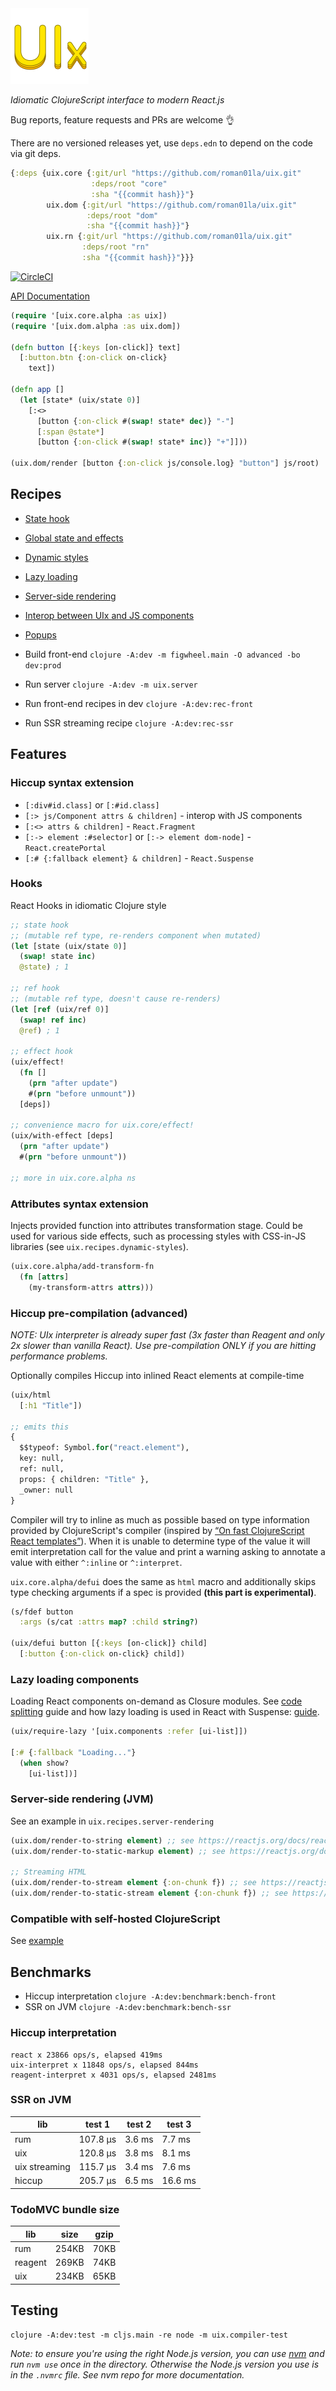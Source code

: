 <img src="logo.png" width="125" />

_Idiomatic ClojureScript interface to modern React.js_

Bug reports, feature requests and PRs are welcome 👌

There are no versioned releases yet, use `deps.edn` to depend on the code via git deps.

```clj
{:deps {uix.core {:git/url "https://github.com/roman01la/uix.git"
                  :deps/root "core"
                  :sha "{{commit hash}}"}
        uix.dom {:git/url "https://github.com/roman01la/uix.git"
                 :deps/root "dom"
                 :sha "{{commit hash}}"}
        uix.rn {:git/url "https://github.com/roman01la/uix.git"
                :deps/root "rn"
                :sha "{{commit hash}}"}}}
```

[![CircleCI](https://circleci.com/gh/roman01la/uix.svg?style=svg)](https://circleci.com/gh/roman01la/uix)

[API Documentation](https://roman01la.github.io/uix/)

```clj
(require '[uix.core.alpha :as uix])
(require '[uix.dom.alpha :as uix.dom])

(defn button [{:keys [on-click]} text]
  [:button.btn {:on-click on-click}
    text])

(defn app []
  (let [state* (uix/state 0)]
    [:<>
      [button {:on-click #(swap! state* dec)} "-"]
      [:span @state*]
      [button {:on-click #(swap! state* inc)} "+"]]))

(uix.dom/render [button {:on-click js/console.log} "button"] js/root)
```

## Recipes

- [State hook](https://github.com/roman01la/uix/blob/master/core/dev/uix/recipes/state_hook.cljc)
- [Global state and effects](https://github.com/roman01la/uix/blob/master/core/dev/uix/recipes/global_state.cljc)
- [Dynamic styles](https://github.com/roman01la/uix/blob/master/core/dev/uix/recipes/dynamic_styles.cljc)
- [Lazy loading](https://github.com/roman01la/uix/blob/master/core/dev/uix/recipes/lazy_loading.cljc)
- [Server-side rendering](https://github.com/roman01la/uix/blob/master/core/dev/uix/recipes/server_rendering.clj)
- [Interop between UIx and JS components](https://github.com/roman01la/uix/blob/master/core/dev/uix/recipes/interop.cljc)
- [Popups](https://github.com/roman01la/uix/blob/master/core/dev/uix/recipes/popup.cljc)

- Build front-end `clojure -A:dev -m figwheel.main -O advanced -bo dev:prod`
- Run server `clojure -A:dev -m uix.server`
- Run front-end recipes in dev `clojure -A:dev:rec-front`
- Run SSR streaming recipe `clojure -A:dev:rec-ssr`

## Features

### Hiccup syntax extension

- `[:div#id.class]` or `[:#id.class]`
- `[:> js/Component attrs & children]` - interop with JS components
- `[:<> attrs & children]` - `React.Fragment`
- `[:-> element :#selector]` or `[:-> element dom-node]` - `React.createPortal`
- `[:# {:fallback element} & children]` - `React.Suspense`

### Hooks

React Hooks in idiomatic Clojure style

```clj
;; state hook
;; (mutable ref type, re-renders component when mutated)
(let [state (uix/state 0)]
  (swap! state inc)
  @state) ; 1

;; ref hook
;; (mutable ref type, doesn't cause re-renders)
(let [ref (uix/ref 0)]
  (swap! ref inc)
  @ref) ; 1

;; effect hook
(uix/effect!
  (fn []
    (prn "after update")
    #(prn "before unmount"))
  [deps])

;; convenience macro for uix.core/effect!
(uix/with-effect [deps]
  (prn "after update")
  #(prn "before unmount"))

;; more in uix.core.alpha ns
```

### Attributes syntax extension

Injects provided function into attributes transformation stage. Could be used for various side effects, such as processing styles with CSS-in-JS libraries (see `uix.recipes.dynamic-styles`).

```clj
(uix.core.alpha/add-transform-fn
  (fn [attrs]
    (my-transform-attrs attrs)))
```

### Hiccup pre-compilation (advanced)

_NOTE: UIx interpreter is already super fast (3x faster than Reagent and only 2x slower than vanilla React).
Use pre-compilation ONLY if you are hitting performance problems._

Optionally compiles Hiccup into inlined React elements at compile-time

```clj
(uix/html
  [:h1 "Title"])

;; emits this
{
  $$typeof: Symbol.for("react.element"),
  key: null,
  ref: null,
  props: { children: "Title" },
  _owner: null
}
```

Compiler will try to inline as much as possible based on type information provided by ClojureScript's compiler (inspired by [“On fast ClojureScript React templates”](https://kevinlynagh.com/notes/fast-cljs-react-templates/)). When it is unable to determine type of the value it will emit interpretation call for the value and print a warning asking to annotate a value with either `^:inline` or `^:interpret`.

`uix.core.alpha/defui` does the same as `html` macro and additionally skips type checking arguments if a spec is provided **(this part is experimental)**. 

```clj
(s/fdef button
  :args (s/cat :attrs map? :child string?)

(uix/defui button [{:keys [on-click]} child]
  [:button {:on-click on-click} child])
```

### Lazy loading components

Loading React components on-demand as Closure modules. See [code splitting](https://clojurescript.org/guides/code-splitting) guide and how lazy loading is used in React with Suspense: [guide](https://reactjs.org/docs/code-splitting.html).

```clj
(uix/require-lazy '[uix.components :refer [ui-list]])

[:# {:fallback "Loading..."}
  (when show?
    [ui-list])]
```

### Server-side rendering (JVM)

See an example in `uix.recipes.server-rendering`

```clj
(uix.dom/render-to-string element) ;; see https://reactjs.org/docs/react-dom-server.html#rendertostring
(uix.dom/render-to-static-markup element) ;; see https://reactjs.org/docs/react-dom-server.html#rendertostaticmarkup

;; Streaming HTML
(uix.dom/render-to-stream element {:on-chunk f}) ;; see https://reactjs.org/docs/react-dom-server.html#rendertonodestream
(uix.dom/render-to-static-stream element {:on-chunk f}) ;; see https://reactjs.org/docs/react-dom-server.html#rendertostaticnodestream
```

### Compatible with self-hosted ClojureScript

See [example](https://uix-bootstrapped.surge.sh/)

## Benchmarks

- Hiccup interpretation `clojure -A:dev:benchmark:bench-front`
- SSR on JVM `clojure -A:dev:benchmark:bench-ssr`

### Hiccup interpretation

```
react x 23866 ops/s, elapsed 419ms
uix-interpret x 11848 ops/s, elapsed 844ms
reagent-interpret x 4031 ops/s, elapsed 2481ms
```

### SSR on JVM

| lib           | test 1   | test 2 | test 3  |
| ------------- | -------- | ------ | ------- |
| rum           | 107.8 µs | 3.6 ms | 7.7 ms  |
| uix           | 120.8 µs | 3.8 ms | 8.1 ms  |
| uix streaming | 115.7 µs | 3.4 ms | 7.6 ms  |
| hiccup        | 205.7 µs | 6.5 ms | 16.6 ms |

### TodoMVC bundle size

| lib     | size  | gzip |
| ------- | ----- | ---- |
| rum     | 254KB | 70KB |
| reagent | 269KB | 74KB |
| uix     | 234KB | 65KB |

## Testing

```
clojure -A:dev:test -m cljs.main -re node -m uix.compiler-test
```

_Note: to ensure you're using the right Node.js version, you can use [nvm](https://github.com/nvm-sh/nvm) and run `nvm use`
once in the directory. Otherwise the Node.js version you use is in the `.nvmrc` file. See nvm repo for more documentation._
